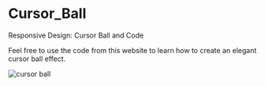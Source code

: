 # Cursor_Ball

Responsive Design: Cursor Ball and Code

Feel free to use the code from this website to learn how to create an elegant cursor ball effect.

![cursor ball](https://github.com/akmweb/cursor_ball/assets/150655160/ac815ffd-e29f-413f-9468-6911562fd80a)
